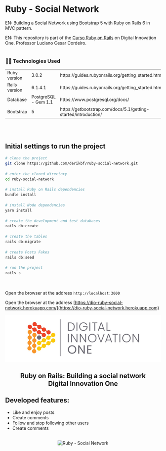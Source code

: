 # Ruby - Social Network

EN: Building a Social Network using Bootstrap 5 with Ruby on Rails 6 in MVC pattern.

EN: This repository is part of the [Curso Ruby on Rails](https://web.dio.me/home) on Digital Innovation One. Professor Luciano Cesar Cordeiro.
<br/><br/>

<h3>👨‍💻 Technologies Used</h3>

<table>
  <tr>
    <td>Ruby version</td>
    <td>
      3.0.2
    </td>
    <td>
      https://guides.rubyonrails.org/getting_started.html
    </td>
  </tr>
  <tr>
    <td>Rails version</td>
    <td>
      6.1.4.1
    </td>
    <td>
      https://guides.rubyonrails.org/getting_started.html
    </td>
  </tr>
  <tr>
    <td>Database</td>
    <td> PostgreSQL - Gem 1.1</td>
    <td>
      https://www.postgresql.org/docs/
    </td>
  </tr>
    <tr>
    <td>Bootstrap</td>
    <td>
      5
    </td>
    <td>
      https://getbootstrap.com/docs/5.1/getting-started/introduction/
    </td>
  </tr>
</table>
<br/><br/>

## Initial settings to run the project

```bash
# clone the project
git clone https://github.com/derikbf/ruby-social-network.git

# enter the cloned directory
cd ruby-social-network

# install Ruby on Rails dependencies
bundle install

# install Node dependencies
yarn install

# create the development and test databases
rails db:create

# create the tables
rails db:migrate

# create Posts Fakes
rails db:seed

# run the project
rails s
```
<br/><br/>
Open the browser at the address `http://localhost:3000`

Open the browser at the address [https://dio-ruby-social-network.herokuapp.com/](https://dio-ruby-social-network.herokuapp.com)

<!--Banner session-->
<p align="center">
  <img src="./app/assets/images/banner-dio.png" alt="DIO" title="Digital Innovation One">
</p>

<!--About session-->
<h2 align="center">Ruby on Rails: Building a social network<br>Digital Innovation One</h2>

## Developed features:
- Like and enjoy posts
- Create comments
- Follow and stop following other users
- Create comments
<br/><br/>

<!-- GIF -->
<p align="center"><img src="./app/assets/images/social-network.gif" title="Ruby - Social Network"></p>
